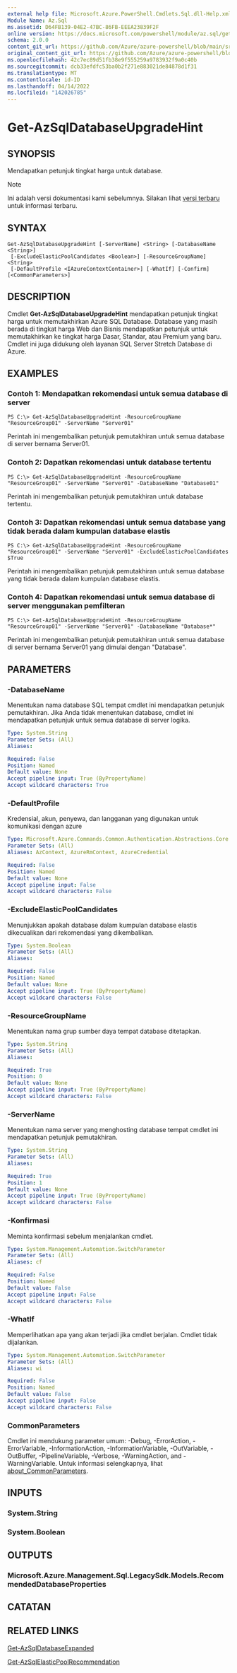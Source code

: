 ```yaml
---
external help file: Microsoft.Azure.PowerShell.Cmdlets.Sql.dll-Help.xml
Module Name: Az.Sql
ms.assetid: D64FB139-04E2-47BC-86FB-EEEA23839F2F
online version: https://docs.microsoft.com/powershell/module/az.sql/get-azsqldatabaseupgradehint
schema: 2.0.0
content_git_url: https://github.com/Azure/azure-powershell/blob/main/src/Sql/Sql/help/Get-AzSqlDatabaseUpgradeHint.md
original_content_git_url: https://github.com/Azure/azure-powershell/blob/main/src/Sql/Sql/help/Get-AzSqlDatabaseUpgradeHint.md
ms.openlocfilehash: 42c7ec89d51fb38e9f555259a9783932f9a0c40b
ms.sourcegitcommit: dcb33efdfc53ba0b2f271e883021de84878d1f31
ms.translationtype: MT
ms.contentlocale: id-ID
ms.lasthandoff: 04/14/2022
ms.locfileid: "142026785"
---
```

# Get-AzSqlDatabaseUpgradeHint

## SYNOPSIS
Mendapatkan petunjuk tingkat harga untuk database.

> [!NOTE]
>Ini adalah versi dokumentasi kami sebelumnya. Silakan lihat [versi terbaru](/powershell/module/az.sql/get-azsqldatabaseupgradehint) untuk informasi terbaru.

## SYNTAX

```
Get-AzSqlDatabaseUpgradeHint [-ServerName] <String> [-DatabaseName <String>]
 [-ExcludeElasticPoolCandidates <Boolean>] [-ResourceGroupName] <String>
 [-DefaultProfile <IAzureContextContainer>] [-WhatIf] [-Confirm] [<CommonParameters>]
```

## DESCRIPTION
Cmdlet **Get-AzSqlDatabaseUpgradeHint** mendapatkan petunjuk tingkat harga untuk memutakhirkan Azure SQL Database.
Database yang masih berada di tingkat harga Web dan Bisnis mendapatkan petunjuk untuk memutakhirkan ke tingkat harga Dasar, Standar, atau Premium yang baru.
Cmdlet ini juga didukung oleh layanan SQL Server Stretch Database di Azure.

## EXAMPLES

### Contoh 1: Mendapatkan rekomendasi untuk semua database di server
```
PS C:\> Get-AzSqlDatabaseUpgradeHint -ResourceGroupName "ResourceGroup01" -ServerName "Server01"
```

Perintah ini mengembalikan petunjuk pemutakhiran untuk semua database di server bernama Server01.

### Contoh 2: Dapatkan rekomendasi untuk database tertentu
```
PS C:\> Get-AzSqlDatabaseUpgradeHint -ResourceGroupName "ResourceGroup01" -ServerName "Server01" -DatabaseName "Database01"
```

Perintah ini mengembalikan petunjuk pemutakhiran untuk database tertentu.

### Contoh 3: Dapatkan rekomendasi untuk semua database yang tidak berada dalam kumpulan database elastis
```
PS C:\> Get-AzSqlDatabaseUpgradeHint -ResourceGroupName "ResourceGroup01" -ServerName "Server01" -ExcludeElasticPoolCandidates $True
```

Perintah ini mengembalikan petunjuk pemutakhiran untuk semua database yang tidak berada dalam kumpulan database elastis.

### Contoh 4: Dapatkan rekomendasi untuk semua database di server menggunakan pemfilteran
```
PS C:\> Get-AzSqlDatabaseUpgradeHint -ResourceGroupName "ResourceGroup01" -ServerName "Server01" -DatabaseName "Database*"
```

Perintah ini mengembalikan petunjuk pemutakhiran untuk semua database di server bernama Server01 yang dimulai dengan "Database".

## PARAMETERS

### -DatabaseName
Menentukan nama database SQL tempat cmdlet ini mendapatkan petunjuk pemutakhiran.
Jika Anda tidak menentukan database, cmdlet ini mendapatkan petunjuk untuk semua database di server logika.

```yaml
Type: System.String
Parameter Sets: (All)
Aliases:

Required: False
Position: Named
Default value: None
Accept pipeline input: True (ByPropertyName)
Accept wildcard characters: True
```

### -DefaultProfile
Kredensial, akun, penyewa, dan langganan yang digunakan untuk komunikasi dengan azure

```yaml
Type: Microsoft.Azure.Commands.Common.Authentication.Abstractions.Core.IAzureContextContainer
Parameter Sets: (All)
Aliases: AzContext, AzureRmContext, AzureCredential

Required: False
Position: Named
Default value: None
Accept pipeline input: False
Accept wildcard characters: False
```

### -ExcludeElasticPoolCandidates
Menunjukkan apakah database dalam kumpulan database elastis dikecualikan dari rekomendasi yang dikembalikan.

```yaml
Type: System.Boolean
Parameter Sets: (All)
Aliases:

Required: False
Position: Named
Default value: None
Accept pipeline input: True (ByPropertyName)
Accept wildcard characters: False
```

### -ResourceGroupName
Menentukan nama grup sumber daya tempat database ditetapkan.

```yaml
Type: System.String
Parameter Sets: (All)
Aliases:

Required: True
Position: 0
Default value: None
Accept pipeline input: True (ByPropertyName)
Accept wildcard characters: False
```

### -ServerName
Menentukan nama server yang menghosting database tempat cmdlet ini mendapatkan petunjuk pemutakhiran.

```yaml
Type: System.String
Parameter Sets: (All)
Aliases:

Required: True
Position: 1
Default value: None
Accept pipeline input: True (ByPropertyName)
Accept wildcard characters: False
```

### -Konfirmasi
Meminta konfirmasi sebelum menjalankan cmdlet.

```yaml
Type: System.Management.Automation.SwitchParameter
Parameter Sets: (All)
Aliases: cf

Required: False
Position: Named
Default value: False
Accept pipeline input: False
Accept wildcard characters: False
```

### -WhatIf
Memperlihatkan apa yang akan terjadi jika cmdlet berjalan.
Cmdlet tidak dijalankan.

```yaml
Type: System.Management.Automation.SwitchParameter
Parameter Sets: (All)
Aliases: wi

Required: False
Position: Named
Default value: False
Accept pipeline input: False
Accept wildcard characters: False
```

### CommonParameters
Cmdlet ini mendukung parameter umum: -Debug, -ErrorAction, -ErrorVariable, -InformationAction, -InformationVariable, -OutVariable, -OutBuffer, -PipelineVariable, -Verbose, -WarningAction, and -WarningVariable. Untuk informasi selengkapnya, lihat [about_CommonParameters](http://go.microsoft.com/fwlink/?LinkID=113216).

## INPUTS

### System.String

### System.Boolean

## OUTPUTS

### Microsoft.Azure.Management.Sql.LegacySdk.Models.RecommendedDatabaseProperties

## CATATAN

## RELATED LINKS

[Get-AzSqlDatabaseExpanded](./Get-AzSqlDatabaseExpanded.md)

[Get-AzSqlElasticPoolRecommendation](./Get-AzSqlElasticPoolRecommendation.md)


